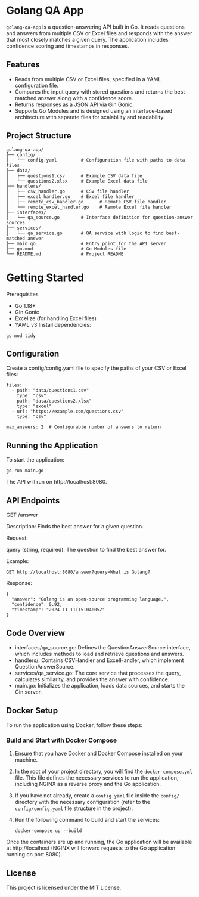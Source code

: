 # Golang QA App

`golang-qa-app` is a question-answering API built in Go. It reads questions and answers from multiple CSV or Excel files and responds with the answer that most closely matches a given query. The application includes confidence scoring and timestamps in responses.

## Features

- Reads from multiple CSV or Excel files, specified in a YAML configuration file.
- Compares the input query with stored questions and returns the best-matched answer along with a confidence score.
- Returns responses as a JSON API via Gin Gonic.
- Supports Go Modules and is designed using an interface-based architecture with separate files for scalability and readability.

## Project Structure

```plaintext
golang-qa-app/
├── config/
│   └── config.yaml         # Configuration file with paths to data files
├── data/
│   ├── questions1.csv      # Example CSV data file
│   └── questions2.xlsx     # Example Excel data file
├── handlers/
│   ├── csv_handler.go      # CSV file handler
│   ├── excel_handler.go    # Excel file handler
│   ├── remote_csv_handler.go      # Remote CSV file handler
│   └── remote_excel_handler.go    # Remote Excel file handler
├── interfaces/
│   └── qa_source.go        # Interface definition for question-answer sources
├── services/
│   └── qa_service.go       # QA service with logic to find best-matched answer
├── main.go                 # Entry point for the API server
├── go.mod                  # Go Modules file
└── README.md               # Project README
```

# Getting Started
Prerequisites
- Go 1.18+
- Gin Gonic
- Excelize (for handling Excel files)
- YAML v3
Install dependencies:

```
go mod tidy
```
## Configuration
Create a config/config.yaml file to specify the paths of your CSV or Excel files:

```
files:
  - path: "data/questions1.csv"
    type: "csv"
  - path: "data/questions2.xlsx"
    type: "excel"
  - url: "https://example.com/questions.csv"
    type: "csv"

max_answers: 2  # Configurable number of answers to return
```

## Running the Application
To start the application:

```
go run main.go
```
The API will run on http://localhost:8080.

## API Endpoints
GET /answer

Description: Finds the best answer for a given question.

Request:

query (string, required): The question to find the best answer for.


Example:

```
GET http://localhost:8080/answer?query=What is Golang?
```

Response:


```
{
  "answer": "Golang is an open-source programming language.",
  "confidence": 0.92,
  "timestamp": "2024-11-11T15:04:05Z"
}
```

## Code Overview
- interfaces/qa_source.go: Defines the QuestionAnswerSource interface, which includes methods to load and retrieve questions and answers.
- handlers/: Contains CSVHandler and ExcelHandler, which implement QuestionAnswerSource.
- services/qa_service.go: The core service that processes the query, calculates similarity, and provides the answer with confidence.
- main.go: Initializes the application, loads data sources, and starts the Gin server.

## Docker Setup

To run the application using Docker, follow these steps:

### Build and Start with Docker Compose

1. Ensure that you have Docker and Docker Compose installed on your machine.

2. In the root of your project directory, you will find the `docker-compose.yml` file. This file defines the necessary services to run the application, including NGINX as a reverse proxy and the Go application.

3. If you have not already, create a `config.yaml` file inside the `config/` directory with the necessary configuration (refer to the `config/config.yaml` file structure in the project).

4. Run the following command to build and start the services:

   ```
   docker-compose up --build
   ```
Once the containers are up and running, the Go application will be available at http://localhost (NGINX will forward requests to the Go application running on port 8080).

## License
This project is licensed under the MIT License.

